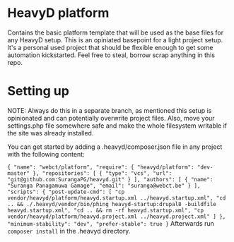 # HeavyD platform 

Contains the basic platform template that will be used as the base files 
for any HeavyD setup. This is an opiniated basepoint for a light 
project setup. 
It's a personal used project that should be flexible enough to get some 
automation kickstarted. Feel free to steal, borrow scrap anything in this 
repo. 

# Setting up 
NOTE: Always do this in a separate branch, as mentioned this setup is 
opinionated and can potentially overwrite project files. 
Also, move your settings.php file somewhere safe and make the whole 
filesystem writable if the site was already installed. 

You can get started by adding a .heavyd/composer.json file in any project 
with the following content: 

`
{
  "name": "webct/platform",
  "require": {
    "heavyd/platform": "dev-master"
  },
  "repositories": [
    {
      "type": "vcs",
      "url":  "git@github.com:SurangaPG/heavyd.git"
    }
  ],
  "authors": [
    {
      "name": "Suranga Panagamuwa Gamage",
      "email": "suranga@webct.be"
    }
  ],
  "scripts": {
    "post-update-cmd": [
      "cp vendor/heavyd/platform/heavyd.startup.xml ../heavyd.startup.xml",
      "cd .. && ./.heavyd/vendor/bin/phing heavyd-startup:drupal8 -buildfile heavyd.startup.xml",
      "cd .. && rm -rf heavyd.startup.xml",
      "cp vendor/heavyd/platform/heavyd.project.xml ../heavyd.project.xml"
    ]
  },
  "minimum-stability": "dev",
  "prefer-stable": true
}
`
Afterwards run `composer install` in the .heavyd directory. 